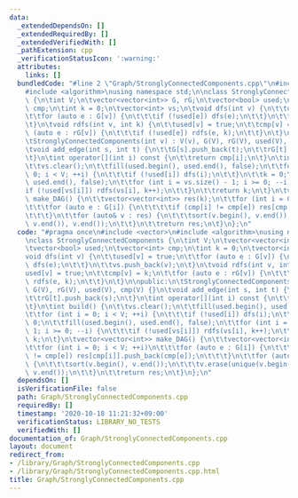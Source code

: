 ```yaml
---
data:
  _extendedDependsOn: []
  _extendedRequiredBy: []
  _extendedVerifiedWith: []
  _pathExtension: cpp
  _verificationStatusIcon: ':warning:'
  attributes:
    links: []
  bundledCode: "#line 2 \"Graph/StronglyConnectedComponents.cpp\"\n#include <vector>\n\
    #include <algorithm>\nusing namespace std;\n\nclass StronglyConnectedComponents\
    \ {\n\tint V;\n\tvector<vector<int>> G, rG;\n\tvector<bool> used;\n\tvector<int>\
    \ cmp;\n\tint k = 0;\n\tvector<int> vs;\n\tvoid dfs(int v) {\n\t\tused[v] = true;\n\
    \t\tfor (auto e : G[v]) {\n\t\t\tif (!used[e]) dfs(e);\n\t\t}\n\t\tvs.push_back(v);\n\
    \t}\n\tvoid rdfs(int v, int k) {\n\t\tused[v] = true;\n\t\tcmp[v] = k;\n\t\tfor\
    \ (auto e : rG[v]) {\n\t\t\tif (!used[e]) rdfs(e, k);\n\t\t}\n\t}\n\npublic:\n\
    \tStronglyConnectedComponents(int v) : V(v), G(V), rG(V), used(V), cmp(V) {}\n\
    \tvoid add_edge(int s, int t) {\n\t\tG[s].push_back(t);\n\t\trG[t].push_back(s);\n\
    \t}\n\tint operator[](int i) const {\n\t\treturn cmp[i];\n\t}\n\tint build() {\n\
    \t\tvs.clear();\n\t\tfill(used.begin(), used.end(), false);\n\t\tfor (int i =\
    \ 0; i < V; ++i) {\n\t\t\tif (!used[i]) dfs(i);\n\t\t}\n\t\tk = 0;\n\t\tfill(used.begin(),\
    \ used.end(), false);\n\t\tfor (int i = vs.size() - 1; i >= 0; --i) {\n\t\t\t\
    if (!used[vs[i]]) rdfs(vs[i], k++);\n\t\t}\n\t\treturn k;\n\t}\n\tvector<vector<int>>\
    \ make_DAG() {\n\t\tvector<vector<int>> res(k);\n\t\tfor (int i = 0; i < V; ++i)\n\
    \t\t\tfor (auto e : G[i]) {\n\t\t\t\tif (cmp[i] != cmp[e]) res[cmp[i]].push_back(cmp[e]);\n\
    \t\t\t}\n\t\tfor (auto& v : res) {\n\t\t\tsort(v.begin(), v.end());\n\t\t\tv.erase(unique(v.begin(),\
    \ v.end()), v.end());\n\t\t}\n\t\treturn res;\n\t}\n};\n"
  code: "#pragma once\n#include <vector>\n#include <algorithm>\nusing namespace std;\n\
    \nclass StronglyConnectedComponents {\n\tint V;\n\tvector<vector<int>> G, rG;\n\
    \tvector<bool> used;\n\tvector<int> cmp;\n\tint k = 0;\n\tvector<int> vs;\n\t\
    void dfs(int v) {\n\t\tused[v] = true;\n\t\tfor (auto e : G[v]) {\n\t\t\tif (!used[e])\
    \ dfs(e);\n\t\t}\n\t\tvs.push_back(v);\n\t}\n\tvoid rdfs(int v, int k) {\n\t\t\
    used[v] = true;\n\t\tcmp[v] = k;\n\t\tfor (auto e : rG[v]) {\n\t\t\tif (!used[e])\
    \ rdfs(e, k);\n\t\t}\n\t}\n\npublic:\n\tStronglyConnectedComponents(int v) : V(v),\
    \ G(V), rG(V), used(V), cmp(V) {}\n\tvoid add_edge(int s, int t) {\n\t\tG[s].push_back(t);\n\
    \t\trG[t].push_back(s);\n\t}\n\tint operator[](int i) const {\n\t\treturn cmp[i];\n\
    \t}\n\tint build() {\n\t\tvs.clear();\n\t\tfill(used.begin(), used.end(), false);\n\
    \t\tfor (int i = 0; i < V; ++i) {\n\t\t\tif (!used[i]) dfs(i);\n\t\t}\n\t\tk =\
    \ 0;\n\t\tfill(used.begin(), used.end(), false);\n\t\tfor (int i = vs.size() -\
    \ 1; i >= 0; --i) {\n\t\t\tif (!used[vs[i]]) rdfs(vs[i], k++);\n\t\t}\n\t\treturn\
    \ k;\n\t}\n\tvector<vector<int>> make_DAG() {\n\t\tvector<vector<int>> res(k);\n\
    \t\tfor (int i = 0; i < V; ++i)\n\t\t\tfor (auto e : G[i]) {\n\t\t\t\tif (cmp[i]\
    \ != cmp[e]) res[cmp[i]].push_back(cmp[e]);\n\t\t\t}\n\t\tfor (auto& v : res)\
    \ {\n\t\t\tsort(v.begin(), v.end());\n\t\t\tv.erase(unique(v.begin(), v.end()),\
    \ v.end());\n\t\t}\n\t\treturn res;\n\t}\n};\n"
  dependsOn: []
  isVerificationFile: false
  path: Graph/StronglyConnectedComponents.cpp
  requiredBy: []
  timestamp: '2020-10-18 11:21:32+09:00'
  verificationStatus: LIBRARY_NO_TESTS
  verifiedWith: []
documentation_of: Graph/StronglyConnectedComponents.cpp
layout: document
redirect_from:
- /library/Graph/StronglyConnectedComponents.cpp
- /library/Graph/StronglyConnectedComponents.cpp.html
title: Graph/StronglyConnectedComponents.cpp
---
```

